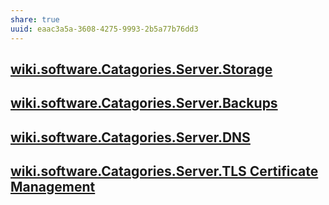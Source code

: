 ```yaml
---
share: true
uuid: eaac3a5a-3608-4275-9993-2b5a77b76dd3
---
```

## [wiki.software.Catagories.Server.Storage](/undefined)

## [wiki.software.Catagories.Server.Backups](/undefined)

## [wiki.software.Catagories.Server.DNS](/undefined)

## [wiki.software.Catagories.Server.TLS Certificate Management](/undefined)